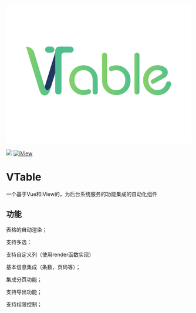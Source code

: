 <div align=center>
  <a href="https://github.com/imRz1015/VTable">
    <img src="./vtable_bg.png" alt="logo">
  </a>
</div>

[![](https://img.shields.io/travis/iview/iview.svg?style=flat-square)](https://github.com/imRz1015/VTable)
[![iView](https://img.shields.io/npm/v/iview.svg?style=flat-square)](https://www.npmjs.org/package/iview)


# VTable
一个基于Vue和iView的，为后台系统服务的功能集成的自动化组件
## 功能
  表格的自动渲染；
  
  支持多选：
  
  支持自定义列（使用render函数实现）
  
  基本信息集成（条数，页码等）；
  
  集成分页功能；
  
  支持导出功能；
  
  支持权限控制；
